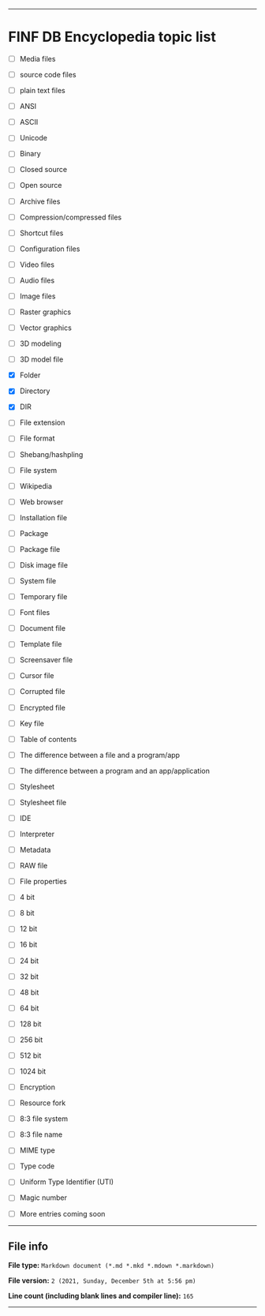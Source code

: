 
***

# FINF DB Encyclopedia topic list

- [ ] Media files

- [ ] source code files

- [ ] plain text files

- [ ] ANSI

- [ ] ASCII

- [ ] Unicode

- [ ] Binary

- [ ] Closed source

- [ ] Open source

- [ ] Archive files

- [ ] Compression/compressed files

- [ ] Shortcut files

- [ ] Configuration files

- [ ] Video files

- [ ] Audio files

- [ ] Image files

- [ ] Raster graphics

- [ ] Vector graphics

- [ ] 3D modeling

- [ ] 3D model file

- [x] Folder

- [x] Directory

- [x] DIR

- [ ] File extension

- [ ] File format

- [ ] Shebang/hashpling

- [ ] File system

- [ ] Wikipedia

- [ ] Web browser

- [ ] Installation file

- [ ] Package

- [ ] Package file

- [ ] Disk image file

- [ ] System file

- [ ] Temporary file

- [ ] Font files

- [ ] Document file

- [ ] Template file

- [ ] Screensaver file

- [ ] Cursor file

- [ ] Corrupted file

- [ ] Encrypted file

- [ ] Key file

- [ ] Table of contents

- [ ] The difference between a file and a program/app

- [ ] The difference between a program and an app/application

- [ ] Stylesheet

- [ ] Stylesheet file

- [ ] IDE

- [ ] Interpreter

- [ ] Metadata

- [ ] RAW file

- [ ] File properties

- [ ] 4 bit

- [ ] 8 bit

- [ ] 12 bit

- [ ] 16 bit

- [ ] 24 bit

- [ ] 32 bit

- [ ] 48 bit

- [ ] 64 bit

- [ ] 128 bit

- [ ] 256 bit

- [ ] 512 bit

- [ ] 1024 bit

- [ ] Encryption

- [ ] Resource fork

- [ ] 8:3 file system

- [ ] 8:3 file name

- [ ] MIME type

- [ ] Type code

- [ ] Uniform Type Identifier (UTI)

- [ ] Magic number

- [ ] More entries coming soon

***

## File info

**File type:** `Markdown document (*.md *.mkd *.mdown *.markdown)`

**File version:** `2 (2021, Sunday, December 5th at 5:56 pm)`

**Line count (including blank lines and compiler line):** `165`

***

